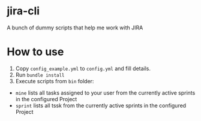 # jira-cli
A bunch of dummy scripts that help me work with JIRA

# How to use
1. Copy `config_example.yml` to `config.yml` and fill details.
2. Run `bundle install` 
3. Execute scripts from `bin` folder:

- `mine` lists all tasks assigned to your user from the currently active sprints in the configured Project
- `sprint` lists all tssk from the currently active sprints in the configured Project
